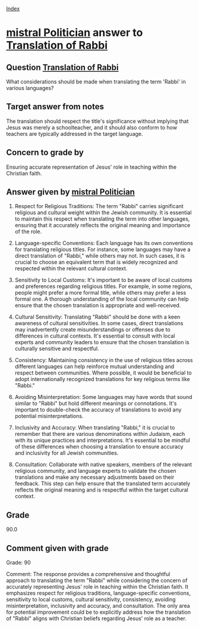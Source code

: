 
[Index](../../index.md)
# [mistral Politician](../../answering_models/mistral_Politician.md) answer to [Translation of Rabbi](../../questions/Translation_of_Rabbi.md)

## Question [Translation of Rabbi](../../questions/Translation_of_Rabbi.md)
What considerations should be made when translating the term 'Rabbi' in various languages?

## Target answer from notes
The translation should respect the title's significance without implying that Jesus was merely a schoolteacher, and it should also conform to how teachers are typically addressed in the target language.

## Concern to grade by
Ensuring accurate representation of Jesus' role in teaching within the Christian faith.

## Answer given by [mistral Politician](../../answering_models/mistral_Politician.md)
1. Respect for Religious Traditions: The term "Rabbi" carries significant religious and cultural weight within the Jewish community. It is essential to maintain this respect when translating the term into other languages, ensuring that it accurately reflects the original meaning and importance of the role.

2. Language-specific Conventions: Each language has its own conventions for translating religious titles. For instance, some languages may have a direct translation of "Rabbi," while others may not. In such cases, it is crucial to choose an equivalent term that is widely recognized and respected within the relevant cultural context.

3. Sensitivity to Local Customs: It's important to be aware of local customs and preferences regarding religious titles. For example, in some regions, people might prefer a more formal title, while others may prefer a less formal one. A thorough understanding of the local community can help ensure that the chosen translation is appropriate and well-received.

4. Cultural Sensitivity: Translating "Rabbi" should be done with a keen awareness of cultural sensitivities. In some cases, direct translations may inadvertently create misunderstandings or offenses due to differences in cultural contexts. It's essential to consult with local experts and community leaders to ensure that the chosen translation is culturally sensitive and respectful.

5. Consistency: Maintaining consistency in the use of religious titles across different languages can help reinforce mutual understanding and respect between communities. Where possible, it would be beneficial to adopt internationally recognized translations for key religious terms like "Rabbi."

6. Avoiding Misinterpretation: Some languages may have words that sound similar to "Rabbi" but hold different meanings or connotations. It's important to double-check the accuracy of translations to avoid any potential misinterpretations.

7. Inclusivity and Accuracy: When translating "Rabbi," it is crucial to remember that there are various denominations within Judaism, each with its unique practices and interpretations. It's essential to be mindful of these differences when choosing a translation to ensure accuracy and inclusivity for all Jewish communities.

8. Consultation: Collaborate with native speakers, members of the relevant religious community, and language experts to validate the chosen translations and make any necessary adjustments based on their feedback. This step can help ensure that the translated term accurately reflects the original meaning and is respectful within the target cultural context.

## Grade
90.0

## Comment given with grade
Grade: 90

Comment: The response provides a comprehensive and thoughtful approach to translating the term "Rabbi" while considering the concern of accurately representing Jesus' role in teaching within the Christian faith. It emphasizes respect for religious traditions, language-specific conventions, sensitivity to local customs, cultural sensitivity, consistency, avoiding misinterpretation, inclusivity and accuracy, and consultation. The only area for potential improvement could be to explicitly address how the translation of "Rabbi" aligns with Christian beliefs regarding Jesus' role as a teacher.
